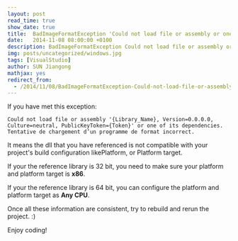 ```yaml
---
layout: post
read_time: true
show_date: true
title:  BadImageFormatException 'Could not load file or assembly or one of its dependencies' in Visual Studio
date:   2014-11-08 08:00:00 +0100
description: BadImageFormatException Could not load file or assembly or one of its dependencies in Visual Studio
img: posts/uncategorized/windows.jpg
tags: [VisualStudio]
author: SUN Jiangong
mathjax: yes
redirect_from:
  - /2014/11/08/BadImageFormatException-Could-not-load-file-or-assembly-or-one-of-its-dependencies.html
---
```


If you have met this exception:

```batch
Could not load file or assembly '{Library_Name}, Version=0.0.0.0, Culture=neutral, PublicKeyToken={Token}' or one of its dependencies. Tentative de chargement d’un programme de format incorrect. 
```

It means the dll that you have referenced is not compatible with your project's build configuration likePlatform, or Platform target. 

<!--more-->

If your the reference library is 32 bit, you need to make sure your platform and platform target is **x86**.


If your the reference library is 64 bit, you can configure the platform and platform target as **Any CPU**.

Once all these information are consistent, try to rebuild and rerun the project. :)



Enjoy coding!




